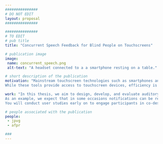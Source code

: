 ```yaml
---
###############
# DO NOT EDIT
layout: proposal
###############

###############
# TO EDIT
# pub title
title: "Concurrent Speech Feedback for Blind People on Touchscreens"

# publication image
image:
 name: concurrent_speech.png
 alt-text: "A headset connected to a a smartphone resting on a table." # provide a short description for the image #a11y

# short description of the publication
motivation: "Mainstream touchscreen technologies such as smartphones and tablets support non-visual access through the use of built-in screen readers (e.g., VoiceOver on iOS and Talback on Android). Screen readers enable visually impaired users to interact with the device either through gestures (e.g., swipes or taps) to navigate between elements or through an Explore by Touch approach, where users drag their finger on the screen and the UI elements are read aloud.
While these tools provide access to touchscreen devices, efficiency is limited because feedback is restricted to a sequential audio channel that contrasts with the visual information presented on screen. In this thesis, we aim to take advantage of people's ability to process simultaneous audio channels -- the Cocktail Party Effect, where one can focus the attention on a single voice, but still be able to detect interesting content in the background -- to explore solutions to convey multiple audio streams in parallel. We aim to maximize efficiency in touchscreen interaction for blind people, but without affecting their performance."

work: "In this thesis, we aim to design, develop, and evaluate auditory feedback solutions that leverage concurrent speech in the context of touchscreen interaction and exploration for visually impaired users. You will be challenged to develop system-wide services for Android devices that enable concurrent speech depending on the user context.
As an example, we expect that in some occasions notifications can be read aloud to users in parallel, without interrupting the user's current task (and feedback). 
You will conduct user studies early on to engage participants in co-design sessions ensuring user engagement and representation."

# people associated with the publication
people:
 - jpvg
 - afpr

###
---
```

